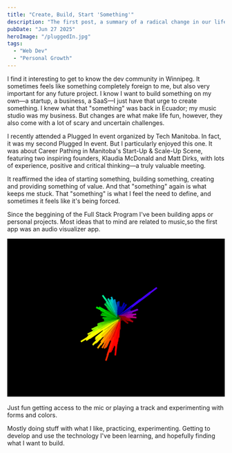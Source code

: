 ```yaml
---
title: "Create, Build, Start 'Something'"
description: "The first post, a summary of a radical change in our life."
pubDate: "Jun 27 2025"
heroImage: "/pluggedIn.jpg"
tags:
  - "Web Dev"
  - "Personal Growth"
---
```


I find it interesting to get to know the dev community in Winnipeg. It sometimes feels like something completely foreign to me, but also very important for any future project. I know I want to build something on my own—a startup, a business, a SaaS—I just have that urge to create something. I knew what that "something" was back in Ecuador; my music studio was my business. But changes are what make life fun, however, they also come with a lot of scary and uncertain challenges.

I recently attended a Plugged In event organized by Tech Manitoba. In fact, it was my second Plugged In event. But I particularly enjoyed this one. It was about Career Pathing in Manitoba's Start-Up & Scale-Up Scene, featuring two inspiring founders, Klaudia McDonald and Matt Dirks, with lots of experience, positive and critical thinking—a truly valuable meeting.

It reaffirmed the idea of starting something, building something, creating and providing something of value. And that "something" again is what keeps me stuck. That "something" is what I feel the need to define, and sometimes it feels like it's being forced.

Since the beggining of the Full Stack Program I've been building apps or personal projects. Most ideas that to mind are related to  music,so the first app was an audio visualizer app.

![Audio visualizer](../../../public/Avisualizer.png)

Just fun getting access to the mic or playing a track and experimenting with forms and colors.

Mostly doing stuff with what I like, practicing, experimenting. Getting to develop and use the technology I've been learning, and hopefully finding what I want to build.
